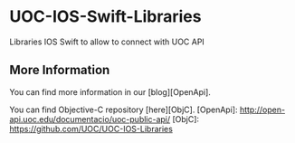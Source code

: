 UOC-IOS-Swift-Libraries
=======================

Libraries IOS Swift to allow to connect with UOC API

## More Information

You can find more information in our [blog][OpenApi].

You can find Objective-C repository [here][ObjC].
[OpenApi]: http://open-api.uoc.edu/documentacio/uoc-public-api/
[ObjC]: https://github.com/UOC/UOC-IOS-Libraries

